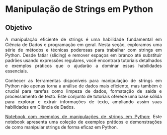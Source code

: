 # Manipulação de Strings em Python

<div align="justify">

## Objetivo

A manipulação eficiente de strings é uma habilidade fundamental em Ciência de Dados e programação em geral. Nesta seção, exploramos uma série de métodos e técnicas poderosas para trabalhar com strings em Python. Desde fatiar (slicing) e remover espaços em branco até substituir padrões usando expressões regulares, você encontrará tutoriais detalhados e exemplos práticos que o ajudarão a dominar essas habilidades essenciais.

Conhecer as ferramentas disponíveis para manipulação de strings em Python não apenas torna a análise de dados mais eficiente, mas também é crucial para tarefas como limpeza de dados, formatação de saída e processamento de texto. Este conjunto de tutoriais oferece uma base sólida para explorar e extrair informações de texto, ampliando assim suas habilidades em Ciência de Dados.

[Notebook com exemplos de manipulações de strings em Python:](https://github.com/EmersonLima1/Projeto08/blob/main/Manipula%C3%A7%C3%A3oDeStrings.ipynb) Este notebook apresenta uma coleção de exemplos práticos e demonstrações de como manipular strings de forma eficaz em Python.
